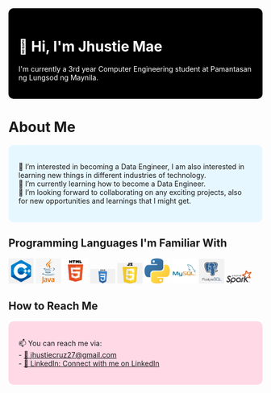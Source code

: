 <!--- Your GitHub README.md file --->
<div style="background-color: black; padding: 20px; border-radius: 10px; margin-bottom: 20px;">
  <h1 style="color: white;">👋 Hi, I'm Jhustie Mae</h1>

  <p style="color: white;">
    I'm currently a 3rd year Computer Engineering student at Pamantasan ng Lungsod ng Maynila.
  </p>
</div>

# About Me
<div style="background-color: #e6f7ff; padding: 20px; border-radius: 10px; margin-bottom: 20px;">
  <p>
    👀 I’m interested in becoming a Data Engineer, I am also interested in learning new things in different industries of technology.
    <br>
    🌱 I’m currently learning how to become a Data Engineer.
    <br>
    💞️ I’m looking forward to collaborating on any exciting projects, also for new opportunities and learnings that I might get.
  </p>
</div>

## Programming Languages I'm Familiar With

<img src="cpp.png" alt="C++ Logo" width="50"/> <img src="java.png" alt="Java Logo" width="50"/> <img src="html.png" alt="HTML Logo" width="50"/>  <img src="css.png" alt="CSS Logo" width="50"/> <img src="js.png" alt="JavaScript Logo" width="50"/> <img src="python.png" alt="Python Logo" width="50"/> <img src="mysql.png" alt="MySQL Logo" width="50"/> <img src="postgre.png" alt="PostgreSQL Logo" width="50"/> <img src="spark.png" alt="Apache Spark Logo" width="50"/>

## How to Reach Me

<div style="background-color: #ffd9e6; padding: 20px; border-radius: 10px; margin-bottom: 20px;">
  <p>
    📫 You can reach me via:
    <br>
    - <a href="mailto:jhustiecruz27@gmail.com">📧 jhustiecruz27@gmail.com</a>
    <br>
    - <a href="https://www.linkedin.com/in/jhustie-mae-cruz-b081b629a/">🔗 LinkedIn:  Connect with me on LinkedIn</a>
  </p>
</div>

